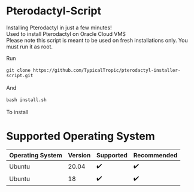 # Pterodactyl-Script
Installing Pterodactyl in just a few minutes! <br />
Used to install Pterodactyl on Oracle Cloud VMS<br />
Please note this script is meant to be used on fresh installations only. You must run it as root. <br />

Run <br />
<br />
`git clone https://github.com/TypicalTropic/pterodactyl-installer-script.git`<br /> 
<br />
And <br />
<br /> 
`bash install.sh` <br />
<br />
To install <br />


# Supported Operating System


| Operating System  | Version  | Supported            | Recommended        |
| ----------------- | -------- | -------------------- | ------------------ | 
| Ubuntu            | 20.04    | :heavy_check_mark:   | :heavy_check_mark: |
| Ubuntu            | 18       | :heavy_check_mark:   | :heavy_check_mark: |                
